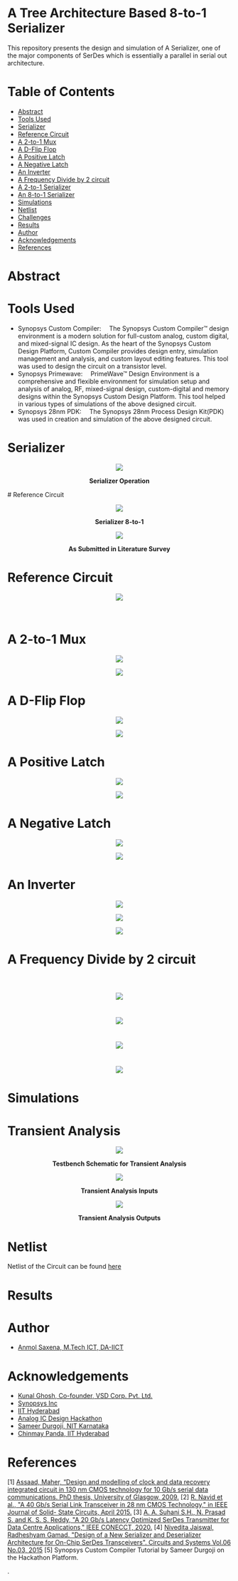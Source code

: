 # A Tree Architecture Based 8-to-1 Serializer

This repository presents the design and simulation of A  Serializer, one 
of  the  major  components  of  SerDes which is essentially  a  parallel  in  serial out architecture. 
# Table of Contents
- [Abstract](https://github.com/Anmol-wq/Hackathon_IITH-SNPS-VSD_8-to-1_Serializer/blob/main/README.md#abstract)
- [Tools Used](https://github.com/Anmol-wq/Hackathon_IITH-SNPS-VSD_8-to-1_Serializer/blob/main/README.md#tools-used)
- [Serializer](https://github.com/Anmol-wq/Hackathon_IITH-SNPS-VSD_8-to-1_Serializer/blob/main/README.md#gdi-technique)
- [Reference Circuit](https://github.com/Anmol-wq/Hackathon_IITH-SNPS-VSD_8-to-1_Serializer#reference-circuit)
- [A 2-to-1 Mux](https://github.com/Anmol-wq/Hackathon_IITH-SNPS-VSD_8-to-1_Serializer#mux)
- [A D-Flip Flop](https://github.com/Anmol-wq/Hackathon_IITH-SNPS-VSD_8-to-1_Serializer#f)
- [A Positive Latch](https://github.com/Rahesh31/4-bit-Vedic-Multiplier#gdi-exor-gate)
- [A Negative Latch](https://github.com/Rahesh31/4-bit-Vedic-Multiplier#gdi-exnor-gate)
- [An Inverter](https://github.com/Rahesh31/4-bit-Vedic-Multiplier#gdi-nand-gate)
- [A Frequency Divide by 2 circuit](https://github.com/Rahesh31/4-bit-Vedic-Multiplier#gdi-nor-gate)
- [A 2-to-1 Serializer](https://github.com/Rahesh31/4-bit-Vedic-Multiplier#gdi-and-gate)
- [An 8-to-1 Serializer](https://github.com/Rahesh31/4-bit-Vedic-Multiplier#gdi-mux_2x1)
- [Simulations](https://github.com/Rahesh31/4-bit-Vedic-Multiplier#gdi-half-adder)
- [Netlist](https://github.com/Rahesh31/4-bit-Vedic-Multiplier#gdi-full-adder)
- [Challenges](https://github.com/Rahesh31/4-bit-Vedic-Multiplier#gdi-4-bit-vedic-multiplier)
- [Results](https://github.com/Rahesh31/4-bit-Vedic-Multiplier#simulations)
- [Author](https://github.com/Rahesh31/4-bit-Vedic-Multiplier#netlist)
- [Acknowledgements](https://github.com/Rahesh31/4-bit-Vedic-Multiplier#results)
- [References](https://github.com/Rahesh31/4-bit-Vedic-Multiplier#author)


# Abstract

# Tools Used
- Synopsys Custom Compiler:  The Synopsys Custom Compiler™ design environment is a modern solution for full-custom analog, custom digital, and mixed-signal IC design. As the heart of the Synopsys Custom Design Platform, Custom Compiler provides design entry, simulation management and analysis, and custom layout editing features. This tool was used to design the circuit on a transistor level.
- Synopsys Primewave:  PrimeWave™ Design Environment is a comprehensive and flexible environment for simulation setup and analysis of analog, RF, mixed-signal design, custom-digital and memory designs within the Synopsys Custom Design Platform. This tool helped in various types of simulations of the above designed circuit.
- Synopsys 28nm PDK:  The Synopsys 28nm Process Design Kit(PDK) was used in creation and simulation of the above designed circuit.
# Serializer

<p align="center">
  <img src="https://user-images.githubusercontent.com/73732594/156292996-b3db83c6-16c7-46cd-b0c6-b3ff87dc682b.png"> <br>
</p>
<p align="center">
  <b> Serializer Operation </b> <br>
</p>
# Reference Circuit

  
<p align="center">
  <img src="https://user-images.githubusercontent.com/73732594/156291568-577162f6-6ef1-4da4-b112-72ccdf73756f.png"> <br>
</p>
<p align="center">
  <b> Serializer 8-to-1 </b> <br>
</p>
<p align="center">
  <img align="center" src="https://user-images.githubusercontent.com/73732594/156292110-28235f4f-f37b-4c8c-98e0-3022a8440446.png"> <br>
</p>
<p align="center">
  <b> As Submitted in Literature Survey </b> <br>
</p>

# Reference Circuit

<p align="center">
  <img src="https://user-images.githubusercontent.com/54439300/155850973-adea210c-366a-49fc-a0c3-8b65bc75c646.png"> <br>
</p>
<p align="center">
  <b> </b> <br>
</p>

# A 2-to-1 Mux

<p align="center">
  <img src="https://user-images.githubusercontent.com/73732594/156293283-cd78d99a-f466-4e8c-a791-6b10ebd25a64.png")
> <br>
</p>

<p align="center">
  <img src="https://user-images.githubusercontent.com/73732594/156293438-88739e61-45df-4888-a1af-a00c51fab1b5.png"> <br>
</p>

# A D-Flip Flop

<p align="center">
  <img src="https://user-images.githubusercontent.com/73732594/156293584-c8b7868b-21a9-4d6d-bad8-33840378b954.png"> <br>
</p>

<p align="center">
  <img src="https://user-images.githubusercontent.com/73732594/156293660-f582f77f-6d21-43da-a2e9-e94a04edeace.png"> <br>
</p>

# A Positive Latch

<p align="center">
  <img src="https://user-images.githubusercontent.com/73732594/156293845-a7e11e28-2517-4185-bd66-197b4c9136d4.png"> <br>
</p>

<p align="center">
  <img src="https://user-images.githubusercontent.com/73732594/156293968-b9bee395-5ee9-45fe-b7ad-9fac507b4612.png"> <br>
</p>

# A Negative Latch
<p align="center">
  <img src="https://user-images.githubusercontent.com/73732594/156294116-df13dde8-b790-4e1b-88f9-1abb0aa6a997.png"> <br>
</p>
<p align="center">
  <img src="https://user-images.githubusercontent.com/73732594/156294170-242b43ee-5176-49ff-b46b-61e907e611a5.png"> <br>
</p>


# An Inverter

<p align="center">
  <img src="https://user-images.githubusercontent.com/73732594/156294302-9d189706-72e9-4302-a35a-da8a59ded70d.png"> <br>
</p>

<p align="center">
  <img src="https://user-images.githubusercontent.com/73732594/156294373-b61434d4-6376-42b7-a76b-52d5ab2b90aa.png"> <br>
</p>

<p align="center">
  <img src="https://user-images.githubusercontent.com/73732594/156294643-4b98e8eb-c078-4a48-a7c3-7afdcf70f1d8.png"> <br>
</p>

# A Frequency Divide by 2 circuit

<p align="center">
  <img src=""> <br>
</p>

# 

<p align="center">
  <img src="https://user-images.githubusercontent.com/54439300/155853291-e3d426e3-39fe-4168-872d-1268b60b99aa.png"> <br>
</p>

# 

<p align="center">
  <img src="https://user-images.githubusercontent.com/54439300/155853374-2009ff1f-f84c-4505-8d16-0e4e7e1dab38.png"> <br>
</p>

# 

<p align="center">
  <img src="https://user-images.githubusercontent.com/54439300/155853422-961f5cd0-de33-45aa-9862-e9a826da669d.png"> <br>
</p>

# 

<p align="center">
  <img src="https://user-images.githubusercontent.com/54439300/155854044-d2aff17b-cff7-4dd7-8093-2583e46ca640.png"> <br>
</p>

# Simulations

# Transient Analysis

<p align="center">
  <img src="https://user-images.githubusercontent.com/54439300/155855198-dfea5acb-f505-4889-831c-497f9ab527b7.png"> <br>
</p>
<p align="center">
  <b> Testbench Schematic for Transient Analysis </b> <br>
</p>

<p align="center">
  <img src="https://user-images.githubusercontent.com/54439300/155855388-14e686b1-172c-4f27-8e12-d356eef5b247.png"> <br>
</p>
<p align="center">
  <b> Transient Analysis Inputs </b> <br>
</p>

<p align="center">
  <img src="https://user-images.githubusercontent.com/54439300/155855369-c4e4eeab-d86e-415d-b1f6-3912029e9a5b.png"> <br>
</p>
<p align="center">
  <b> Transient Analysis Outputs </b> <br>
</p>


# Netlist

Netlist of the Circuit can be found [here]()

# Results



# Author

- [Anmol Saxena, M.Tech ICT, DA-IICT](https://www.linkedin.com/in/anmol-saxena-ee/)

# Acknowledgements

- [Kunal Ghosh, Co-founder, VSD Corp. Pvt. Ltd.](https://www.linkedin.com/in/kunal-ghosh-vlsisystemdesign-com-28084836/)
- [Synopsys Inc](https://www.synopsys.com/)
- [IIT Hyderabad](https://iith.ac.in/)
- [Analog IC Design Hackathon](https://www.iith.ac.in/events/2022/02/15/Cloud-Based-Analog-IC-Design-Hackathon/)
- [Sameer Durgoji, NIT Karnataka](https://www.linkedin.com/in/sameer-s-durgoji-340b26180/)
- [Chinmay Panda, IIT Hyderabad](https://www.iith.ac.in/events/2022/02/15/Cloud-Based-Analog-IC-Design-Hackathon/)

# References

[1] [Assaad,  Maher,  “Design  and  modelling  of  clock  and 
data  recovery  integrated  circuit  in  130  nm  CMOS 
technology  for  10  Gb/s  serial  data  communications. 
PhD thesis, University of Glasgow, 2009.](https://theses.gla.ac.uk/707/)
[2] [R. Navid et al., "A 40 Gb/s Serial Link Transceiver in 
28 nm CMOS Technology," in IEEE Journal of Solid-
State Circuits, April 2015.](https://ieeexplore.ieee.org/document/6991609)
[3] [A. A. Suhani S.H., N. Prasad S. and K. S. S. Reddy, "A 
20  Gb/s  Latency  Optimized  SerDes  Transmitter  for 
Data Centre Applications," IEEE CONECCT, 2020.](https://ieeexplore.ieee.org/document/9198598)
[4] [Nivedita Jaiswal, Radheshyam Gamad. "Design of a New Serializer and Deserializer Architecture for On-Chip SerDes Transceivers". Circuits and Systems Vol.06 No.03, 2015](https://www.scirp.org/html/5-7600373_55133.htm)
[5] Synopsys Custom Compiler Tutorial by Sameer Durgoji on the Hackathon Platform.

.

